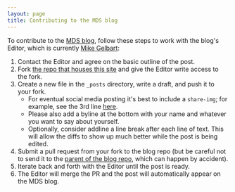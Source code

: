 ```yaml
---
layout: page
title: Contributing to the MDS blog
---
```


To contribute to the [MDS blog](https://ubc-mds.github.io/), follow these steps to work with the blog's Editor, which is currently [Mike Gelbart](https://github.com/mgelbart):

1. Contact the Editor and agree on the basic outline of the post. 
2. Fork [the repo that houses this site](https://github.com/ubc-mds/ubc-mds.github.io) and give the Editor write access to the fork.
3. Create a new file in the `_posts` directory, write a draft, and push it to your fork. 
    - For eventual social media posting it's best to include a `share-img`; for example, see the 3rd line [here](https://raw.githubusercontent.com/UBC-MDS/UBC-MDS.github.io/master/_posts/2019-08-22-project-courses.md).
    - Please also add a byline at the bottom with your name and whatever you want to say about yourself.
    - Optionally, consider addline a line break after each line of text. This will allow the diffs to show up much better while the post is being edited.
4. Submit a pull request from your fork to the blog repo (but be careful not to send it to the [parent of the blog repo](https://github.com/daattali/beautiful-jekyll), which can happen by accident).
5. Iterate back and forth with the Editor until the post is ready.
6. The Editor will merge the PR and the post will automatically appear on the MDS blog.
